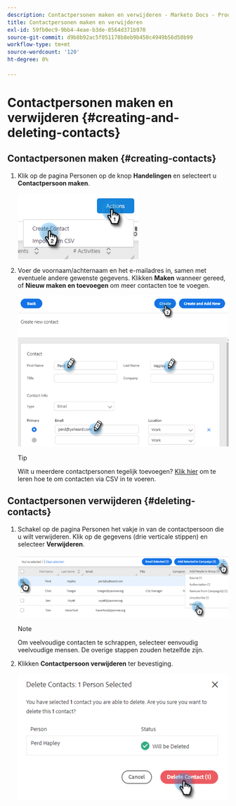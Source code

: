 ```yaml
---
description: Contactpersonen maken en verwijderen - Marketo Docs - Productdocumentatie
title: Contactpersonen maken en verwijderen
exl-id: 59fb0ec9-9bb4-4eae-b3de-8564d371b970
source-git-commit: d9b8b92ac5f051178b8eb9b450c4949b56d50b99
workflow-type: tm+mt
source-wordcount: '120'
ht-degree: 0%

---
```


# Contactpersonen maken en verwijderen {#creating-and-deleting-contacts}

## Contactpersonen maken {#creating-contacts}

1. Klik op de pagina Personen op de knop **Handelingen** en selecteert u **Contactpersoon maken**.

   ![](assets/creating-and-deleting-contacts-1.png)

1. Voer de voornaam/achternaam en het e-mailadres in, samen met eventuele andere gewenste gegevens. Klikken **Maken** wanneer gereed, of **Nieuw maken en toevoegen** om meer contacten toe te voegen.

   ![](assets/creating-and-deleting-contacts-2.png)

   >[!TIP]
   >
   >Wilt u meerdere contactpersonen tegelijk toevoegen? [Klik hier](/help/marketo/product-docs/marketo-sales-insight/actions/people/managing-contacts/import-contacts-via-csv.md) om te leren hoe te om contacten via CSV in te voeren.

## Contactpersonen verwijderen {#deleting-contacts}

1. Schakel op de pagina Personen het vakje in van de contactpersoon die u wilt verwijderen. Klik op de gegevens (drie verticale stippen) en selecteer **Verwijderen**.

   ![](assets/creating-and-deleting-contacts-3.png)

   >[!NOTE]
   >
   >Om veelvoudige contacten te schrappen, selecteer eenvoudig veelvoudige mensen. De overige stappen zouden hetzelfde zijn.

1. Klikken **Contactpersoon verwijderen** ter bevestiging.

   ![](assets/creating-and-deleting-contacts-4.png)
